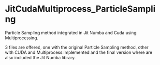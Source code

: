# JitCudaMultiprocess_ParticleSampling
Particle Sampling method integrated in Jit Numba and Cuda using Multiprocessing.

3 files are offered, one with the original Particle Sampling method, other with CUDA and Multiprocess implemented and the final version where are also included the Jit Numba library.
